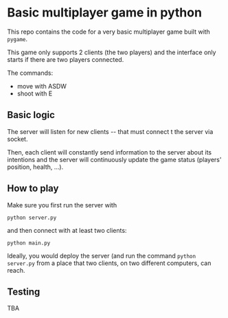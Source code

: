 # Basic multiplayer game in python

This repo contains the code for a very basic multiplayer game built with `pygame`.

This game only supports 2 clients (the two players) and the interface only starts if there are two players connected.

The commands:
 - move with ASDW
 - shoot with E
 
## Basic logic
 
The server will listen for new clients -- that must connect t the server via socket.
 
Then, each client will constantly send information to the server about its intentions and the server will continuously update the game status (players' position, health, ...).

## How to play

Make sure you first run the server with

```
python server.py
```

and then connect with at least two clients:

```
python main.py
```

Ideally, you would deploy the server (and run the command `python server.py` from a place that two clients, on two different computers, can reach.

## Testing

TBA